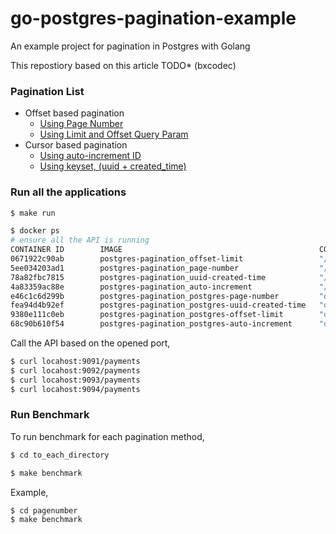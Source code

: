 # go-postgres-pagination-example
An example project for pagination in Postgres with Golang 


This repostiory based on this article TODO* (bxcodec)

### Pagination List 
 
 - Offset based pagination
    - [Using Page Number](/pagenumber)
    - [Using Limit and Offset Query Param](/offsetlimit)
 - Cursor based pagination
    - [Using auto-increment ID](/autoincrementid)
    - [Using keyset, (uuid + created_time)](/uuidcreatedtime) 


### Run all the applications

```bash
$ make run

$ docker ps
# ensure all the API is running
CONTAINER ID        IMAGE                                            COMMAND                  CREATED             STATUS                       PORTS                    NAMES
0671922c90ab        postgres-pagination_offset-limit                 "/bin/sh -c /app/ole…"   14 minutes ago      Up 14 minutes                0.0.0.0:9092->9090/tcp   payment-with-offset-limit
5ee034203ad1        postgres-pagination_page-number                  "/bin/sh -c /app/pne…"   14 minutes ago      Up 14 minutes                0.0.0.0:9094->9090/tcp   payment-with-page-number
78a82fbc7815        postgres-pagination_uuid-created-time            "/bin/sh -c /app/uce…"   14 minutes ago      Up 14 minutes                0.0.0.0:9093->9090/tcp   payment-with-uuid-created-time
4a83359ac88e        postgres-pagination_auto-increment               "/bin/sh -c /app/aie…"   14 minutes ago      Up 14 minutes                0.0.0.0:9091->9090/tcp   payment-with-auto-increment-id
e46c1c6d299b        postgres-pagination_postgres-page-number         "docker-entrypoint.s…"   33 minutes ago      Up 33 minutes (healthy)      5432/tcp                 payment-with-page-number-db
fea94d4b92ef        postgres-pagination_postgres-uuid-created-time   "docker-entrypoint.s…"   About an hour ago   Up About an hour (healthy)   5432/tcp                 payment-with-uuid-created-time-db
9380e111c0eb        postgres-pagination_postgres-offset-limit        "docker-entrypoint.s…"   About an hour ago   Up About an hour (healthy)   5432/tcp                 payment-with-offset-limit-db
68c90b610f54        postgres-pagination_postgres-auto-increment      "docker-entrypoint.s…"   About an hour ago   Up About an hour (healthy)   5432/tcp                 payment-with-auto-increment-id-db
```

Call the API based on the opened port,

```bash
$ curl locahost:9091/payments
$ curl locahost:9092/payments
$ curl locahost:9093/payments
$ curl locahost:9094/payments
```

### Run Benchmark

To run benchmark for each pagination method, 

```bash
$ cd to_each_directory

$ make benchmark
```

Example,

```bash
$ cd pagenumber
$ make benchmark
```